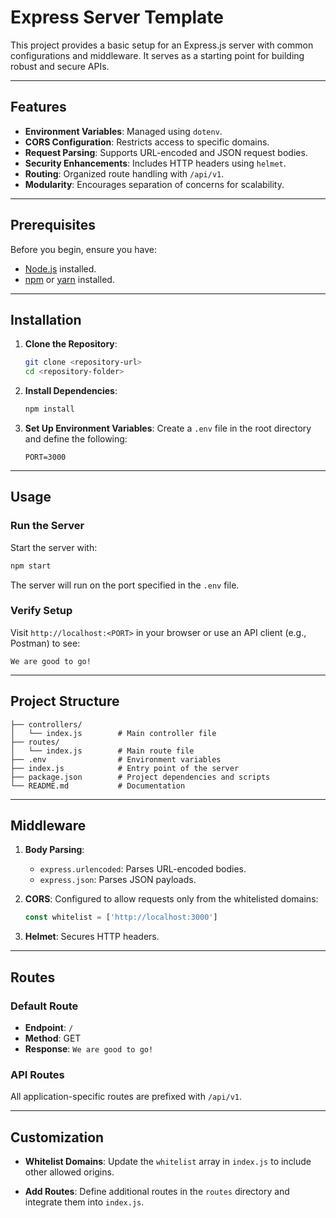 # Express Server Template

This project provides a basic setup for an Express.js server with common configurations and middleware. It serves as a starting point for building robust and secure APIs.

---

## Features

- **Environment Variables**: Managed using `dotenv`.
- **CORS Configuration**: Restricts access to specific domains.
- **Request Parsing**: Supports URL-encoded and JSON request bodies.
- **Security Enhancements**: Includes HTTP headers using `helmet`.
- **Routing**: Organized route handling with `/api/v1`.
- **Modularity**: Encourages separation of concerns for scalability.

---

## Prerequisites

Before you begin, ensure you have:

- [Node.js](https://nodejs.org/) installed.
- [npm](https://www.npmjs.com/) or [yarn](https://yarnpkg.com/) installed.

---

## Installation

1. **Clone the Repository**:
   ```bash
   git clone <repository-url>
   cd <repository-folder>
   ```

2. **Install Dependencies**:
   ```bash
   npm install
   ```

3. **Set Up Environment Variables**:
   Create a `.env` file in the root directory and define the following:
   ```env
   PORT=3000
   ```

---

## Usage

### Run the Server
Start the server with:
```bash
npm start
```
The server will run on the port specified in the `.env` file.

### Verify Setup
Visit `http://localhost:<PORT>` in your browser or use an API client (e.g., Postman) to see:
```
We are good to go!
```

---

## Project Structure

```plaintext
├── controllers/
│   └── index.js        # Main controller file
├── routes/
│   └── index.js        # Main route file
├── .env                # Environment variables
├── index.js            # Entry point of the server
├── package.json        # Project dependencies and scripts
└── README.md           # Documentation
```

---

## Middleware

1. **Body Parsing**:
   - `express.urlencoded`: Parses URL-encoded bodies.
   - `express.json`: Parses JSON payloads.

2. **CORS**:
   Configured to allow requests only from the whitelisted domains:
   ```javascript
   const whitelist = ['http://localhost:3000']
   ```

3. **Helmet**:
   Secures HTTP headers.

---

## Routes

### Default Route
- **Endpoint**: `/`
- **Method**: GET
- **Response**: `We are good to go!`

### API Routes
All application-specific routes are prefixed with `/api/v1`.

---

## Customization

- **Whitelist Domains**:
  Update the `whitelist` array in `index.js` to include other allowed origins.

- **Add Routes**:
  Define additional routes in the `routes` directory and integrate them into `index.js`.
